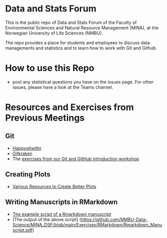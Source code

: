 # Data and Stats Forum

This is the public repo of Data and Stats Forum of the Faculty of Environmental Sciences and Natural Resource Management (MINA), at the Norwegian University of Life Sciences (NMBU).

The repo provides a place for students and employees to discuss data managements and statistics and to learn how to work with Git and Github.

# How to use this Repo

-   post any statistical questions you have on the issues page. For other issues, please have a look at the Teams channel.

# Resources and Exercises from Previous Meetings

## Git

-  [Happygitwithr](https://happygitwithr.com/index.html)
-  [Gitkraken](https://www.gitkraken.com/)
-  The [exercises from our Git and GitHub introduction workshop](https://github.com/NMBU-Data-Science/MINA_DSF/blob/main/Exercises/Git/Working_With_Git.md)

## Creating Plots
- [Various Resources to Create Better Plots](https://github.com/NMBU-Data-Science/MINA_DSF/blob/main/Exercises/Plotting/Plot_off_29_08_2022_Resources.pdf)

## Writing Manuscripts in RMarkdown
-  [The example script of a Rmarkdown manuscript](https://github.com/NMBU-Data-Science/MINA_DSF/blob/main/Exercises/RMarkdown/Rmarkdown_Manuscript.Rmd)
-  [The output of the above script] (https://github.com/NMBU-Data-Science/MINA_DSF/blob/main/Exercises/RMarkdown/Rmarkdown_Manuscript.pdf)